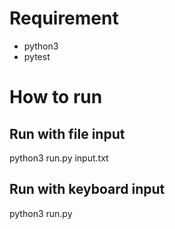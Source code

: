 # Requirement

* python3
* pytest

# How to run

## Run with file input

python3 run.py input.txt

## Run with keyboard input
python3 run.py

